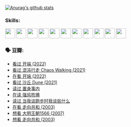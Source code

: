 
[![Anurag's github stats](https://github-readme-stats.vercel.app/api?username=w940853815)](https://github.com/anuraghazra/github-readme-stats)

### Skills:

<code><img height="32" src="https://cdn.jsdelivr.net/npm/simple-icons@v5/icons/python.svg"></code>
<code><img height="32" src="https://cdn.jsdelivr.net/npm/simple-icons@v5/icons/javascript.svg"></code>
<code><img height="32" src="https://cdn.jsdelivr.net/npm/simple-icons@v5/icons/django.svg"></code>
<code><img height="32" src="https://cdn.jsdelivr.net/npm/simple-icons@v5/icons/flask.svg"></code>
<code><img height="32" src="https://cdn.jsdelivr.net/npm/simple-icons@v5/icons/vuetify.svg"></code>
<code><img height="32" src="https://cdn.jsdelivr.net/npm/simple-icons@v5/icons/git.svg"></code>
<code><img height="32" src="https://cdn.jsdelivr.net/npm/simple-icons@v5/icons/docker.svg"></code>
<code><img height="32" src="https://cdn.jsdelivr.net/npm/simple-icons@v5/icons/postgresql.svg"></code>
<code><img height="32" src="https://cdn.jsdelivr.net/npm/simple-icons@v5/icons/elasticsearch.svg"></code>
<code><img height="32" src="https://cdn.jsdelivr.net/npm/simple-icons@v5/icons/macos.svg"></code>
<code><img height="32" src="https://cdn.jsdelivr.net/npm/simple-icons@v5/icons/linux.svg"></code>

### 🗣 豆瓣:

<!-- DOUBAN-ACTIVITIES:START -->
- [看过 开端‎ (2022)](https://www.douban.com/people/136069238/status/3737530861/?_i=43436995)
- [看过 混沌行走 Chaos Walking‎ (2021)](https://www.douban.com/people/136069238/status/3734828206/?_i=43436995)
- [在看 开端‎ (2022)](https://www.douban.com/people/136069238/status/3733533297/?_i=43436995)
- [看过 沙丘 Dune‎ (2021)](https://www.douban.com/people/136069238/status/3726869471/?_i=43436995)
- [读过 置身事内](https://www.douban.com/people/136069238/status/3726223867/?_i=43436995)
- [在读 强风吹拂](https://www.douban.com/people/136069238/status/3725395475/?_i=43436995)
- [读过 当我谈跑步时我谈些什么](https://www.douban.com/people/136069238/status/3715422296/?_i=43436995)
- [在看 走向共和‎ (2003)](https://www.douban.com/people/136069238/status/3711470443/?_i=43436995)
- [想看 大明王朝1566‎ (2007)](https://www.douban.com/people/136069238/status/3710980213/?_i=43436995)
- [想看 走向共和‎ (2003)](https://www.douban.com/people/136069238/status/3710980002/?_i=43436995)
<!-- DOUBAN-ACTIVITIES:END -->
<!--
**w940853815/w940853815** is a ✨ _special_ ✨ repository because its `README.md` (this file) appears on your GitHub profile.

Here are some ideas to get you started:

- 🔭 I’m currently working on ...
- 🌱 I’m currently learning ...
- 👯 I’m looking to collaborate on ...
- 🤔 I’m looking for help with ...
- 💬 Ask me about ...
- 📫 How to reach me: ...
- 😄 Pronouns: ...
- ⚡ Fun fact: ...
-->
